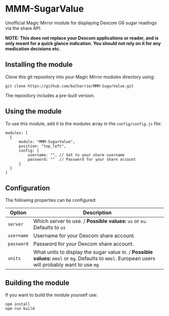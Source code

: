 # MMM-SugarValue
Unofficial Magic Mirror module for displaying Dexcom G6 sugar readings via the share API.

**NOTE: This does not replace your Dexcom applications or reader, and is only meant for a quick glance indication. You should not rely on it for any medication decisions etc.**

## Installing the module

Clone this git repository into your Magic Mirror modules directory using:

    git clone https://github.com/balharrie/MMM-SugarValue.git

The repository includes a pre-built version.

## Using the module

To use this module, add it to the modules array in the `config/config.js` file:

    modules: [
      {
          module: "MMM-SugarValue",
          position: "top_left",
          config: {
              username: "", // Set to your share username
              password: ""  // Password for your share account
          }
      }
    ]

## Configuration

The following properties can be configured:

| Option | Description |
| ------ | ----------- |
| `server` | Which server to use. / **Possible values:** `us` or `eu`. Defaults to `us` |
| `username` | Username for your Dexcom share account. |
| `password` | Password for your Dexcom share account. |
| `units` | What units to display the sugar value in. / **Possible values:** `mmol` or `mg`. Defaults to `mmol`. European users will probably want to use `mg` |

## Building the module

If you want to build the module yourself use:

    npm install
    npm run build
